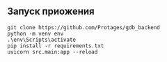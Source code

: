 ## Запуск приожения

```
git clone https://github.com/Protages/gdb_backend
python -m venv env
.\env\Scripts\activate
pip install -r requirements.txt
uvicorn src.main:app --reload
```
